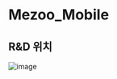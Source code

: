 # Mezoo_Mobile

## R&D 위치
![image](https://github.com/wonchihyeon/Mezoo_Mobile/assets/58906858/45261cc7-7b6d-4268-aa32-6d855aef5628)

